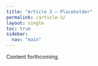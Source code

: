 ```yaml
---
title: "Article 3 – Placeholder"
permalink: /article-3/
layout: single
toc: true
sidebar:
  nav: "main"
---
```


Content forthcoming.
